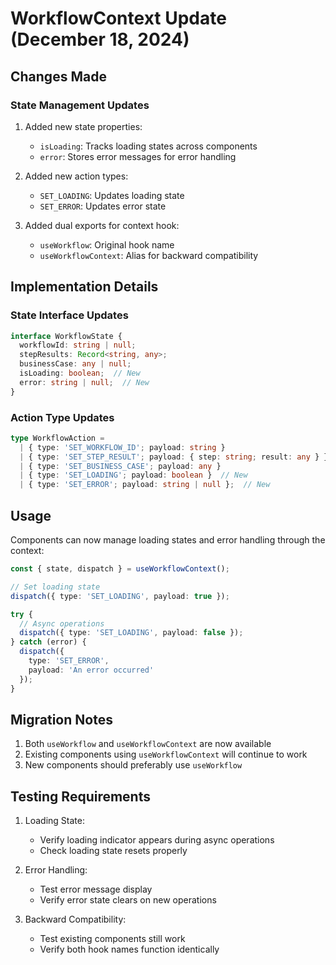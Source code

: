 # WorkflowContext Update (December 18, 2024)

## Changes Made

### State Management Updates

1. Added new state properties:
   - `isLoading`: Tracks loading states across components
   - `error`: Stores error messages for error handling

2. Added new action types:
   - `SET_LOADING`: Updates loading state
   - `SET_ERROR`: Updates error state

3. Added dual exports for context hook:
   - `useWorkflow`: Original hook name
   - `useWorkflowContext`: Alias for backward compatibility

## Implementation Details

### State Interface Updates
```typescript
interface WorkflowState {
  workflowId: string | null;
  stepResults: Record<string, any>;
  businessCase: any | null;
  isLoading: boolean;  // New
  error: string | null;  // New
}
```

### Action Type Updates
```typescript
type WorkflowAction =
  | { type: 'SET_WORKFLOW_ID'; payload: string }
  | { type: 'SET_STEP_RESULT'; payload: { step: string; result: any } }
  | { type: 'SET_BUSINESS_CASE'; payload: any }
  | { type: 'SET_LOADING'; payload: boolean }  // New
  | { type: 'SET_ERROR'; payload: string | null };  // New
```

## Usage

Components can now manage loading states and error handling through the context:

```typescript
const { state, dispatch } = useWorkflowContext();

// Set loading state
dispatch({ type: 'SET_LOADING', payload: true });

try {
  // Async operations
  dispatch({ type: 'SET_LOADING', payload: false });
} catch (error) {
  dispatch({ 
    type: 'SET_ERROR', 
    payload: 'An error occurred' 
  });
}
```

## Migration Notes

1. Both `useWorkflow` and `useWorkflowContext` are now available
2. Existing components using `useWorkflowContext` will continue to work
3. New components should preferably use `useWorkflow`

## Testing Requirements

1. Loading State:
   - Verify loading indicator appears during async operations
   - Check loading state resets properly

2. Error Handling:
   - Test error message display
   - Verify error state clears on new operations

3. Backward Compatibility:
   - Test existing components still work
   - Verify both hook names function identically